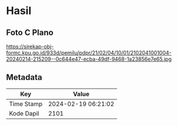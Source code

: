# Hasil

## Foto C Plano

https://sirekap-obj-formc.kpu.go.id/933d/pemilu/pdpr/21/02/04/10/01/2102041001004-20240214-215209--0c644e47-ecba-49df-9468-1a23856e7e65.jpg


## Metadata

| Key        | Value               |
| ---------- | ------------------- |
| Time Stamp | 2024-02-19 06:21:02 |
| Kode Dapil | 2101                |




